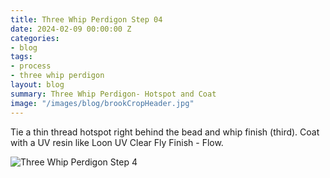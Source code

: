 ```yaml
---
title: Three Whip Perdigon Step 04
date: 2024-02-09 00:00:00 Z
categories:
- blog
tags:
- process
- three whip perdigon
layout: blog
summary: Three Whip Perdigon- Hotspot and Coat
image: "/images/blog/brookCropHeader.jpg"
---
```


Tie a thin thread hotspot right behind the bead and whip finish (third).  Coat with a UV resin like Loon UV Clear Fly Finish - Flow.

![Three Whip Perdigon Step 4](https://effectiveflybox.github.io/images/posts/2024-02-09-threeWhipPerdigonStep04.jpg "Three Whip Perdigon Step 04")